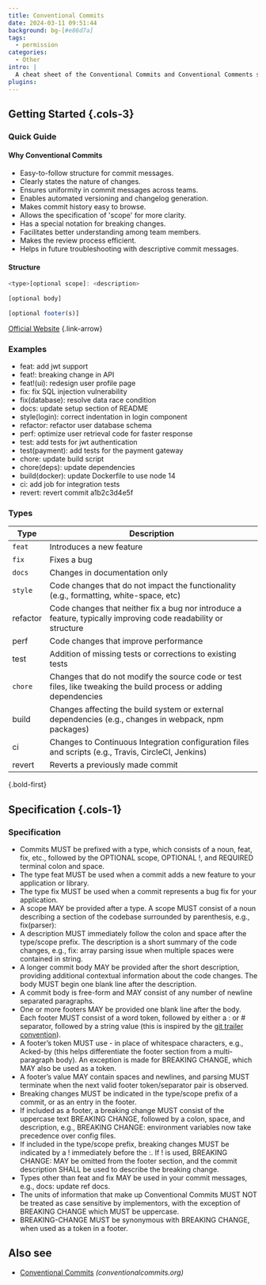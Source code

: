 ```yaml
---
title: Conventional Commits
date: 2024-03-11 09:51:44
background: bg-[#e86d7a]
tags:
  - permission
categories:
  - Other
intro: |
  A cheat sheet of the Conventional Commits and Conventional Comments standards
plugins:
---
```




Getting Started {.cols-3}
----

### Quick Guide


#### Why Conventional Commits
- Easy-to-follow structure for commit messages.
- Clearly states the nature of changes.
- Ensures uniformity in commit messages across teams.
- Enables automated versioning and changelog generation.
- Makes commit history easy to browse.
- Allows the specification of 'scope' for more clarity.
- Has a special notation for breaking changes.
- Facilitates better understanding among team members.
- Makes the review process efficient.
- Helps in future troubleshooting with descriptive commit messages.


#### Structure

```javascript
<type>[optional scope]: <description>
  
[optional body]
  
[optional footer(s)]
```

[Official Website](https://www.conventionalcommits.org/en) {.link-arrow}



### Examples

- feat: add jwt support
- feat!: breaking change in API
- feat!(ui): redesign user profile page
- fix: fix SQL injection vulnerability
- fix(database): resolve data race condition
- docs: update setup section of README
- style(login): correct indentation in login component
- refactor: refactor user database schema
- perf: optimize user retrieval code for faster response
- test: add tests for jwt authentication
- test(payment): add tests for the payment gateway
- chore: update build script
- chore(deps): update dependencies
- build(docker): update Dockerfile to use node 14
- ci: add job for integration tests
- revert: revert commit a1b2c3d4e5f



### Types
| Type     | Description                                                                                                      |
|----------|------------------------------------------------------------------------------------------------------------------|
| `feat`   | Introduces a new feature                                                                                         |
| `fix`    | Fixes a bug                                                                                                      |
| `docs`   | Changes in documentation only                                                                                    |
| `style`  | Code changes that do not impact the functionality (e.g., formatting, white-space, etc)                           |
| refactor | Code changes that neither fix a bug nor introduce a feature, typically improving code readability or structure   |
| perf     | Code changes that improve performance                                                                            |
| test     | Addition of missing tests or corrections to existing tests                                                       |
| `chore`  | Changes that do not modify the source code or test files, like tweaking the build process or adding dependencies |
| build    | Changes affecting the build system or external dependencies (e.g., changes in webpack, npm packages)             |
| ci       | Changes to Continuous Integration configuration files and scripts (e.g., Travis, CircleCI, Jenkins)              |
| revert   | Reverts a previously made commit                                                                                 |
{.bold-first}


Specification {.cols-1}
----

### Specification

- Commits MUST be prefixed with a type, which consists of a noun, feat, fix, etc., followed by the OPTIONAL scope,
  OPTIONAL !, and REQUIRED terminal colon and space.
- The type feat MUST be used when a commit adds a new feature to your application or library.
- The type fix MUST be used when a commit represents a bug fix for your application.
- A scope MAY be provided after a type. A scope MUST consist of a noun describing a section of the codebase surrounded
  by parenthesis, e.g., fix(parser):
- A description MUST immediately follow the colon and space after the type/scope prefix. The description is a short
  summary of the code changes, e.g., fix: array parsing issue when multiple spaces were contained in string.
- A longer commit body MAY be provided after the short description, providing additional contextual information about
  the code changes. The body MUST begin one blank line after the description.
- A commit body is free-form and MAY consist of any number of newline separated paragraphs.
- One or more footers MAY be provided one blank line after the body. Each footer MUST consist of a word token, followed
  by either a :<space> or <space># separator, followed by a string value (this is inspired by
  the [git trailer convention](https://git-scm.com/docs/git-interpret-trailers)).
- A footer’s token MUST use - in place of whitespace characters, e.g., Acked-by (this helps differentiate the footer
  section from a multi-paragraph body). An exception is made for BREAKING CHANGE, which MAY also be used as a token.
- A footer’s value MAY contain spaces and newlines, and parsing MUST terminate when the next valid footer
  token/separator pair is observed.
- Breaking changes MUST be indicated in the type/scope prefix of a commit, or as an entry in the footer.
- If included as a footer, a breaking change MUST consist of the uppercase text BREAKING CHANGE, followed by a colon,
  space, and description, e.g., BREAKING CHANGE: environment variables now take precedence over config files.
- If included in the type/scope prefix, breaking changes MUST be indicated by a ! immediately before the :. If ! is
  used, BREAKING CHANGE: MAY be omitted from the footer section, and the commit description SHALL be used to describe
  the breaking change.
- Types other than feat and fix MAY be used in your commit messages, e.g., docs: update ref docs.
- The units of information that make up Conventional Commits MUST NOT be treated as case sensitive by implementors, with
  the exception of BREAKING CHANGE which MUST be uppercase.
- BREAKING-CHANGE MUST be synonymous with BREAKING CHANGE, when used as a token in a footer.

Also see
--------

- [Conventional Commits](https://conventionalcommits.org/) _(conventionalcommits.org)_
